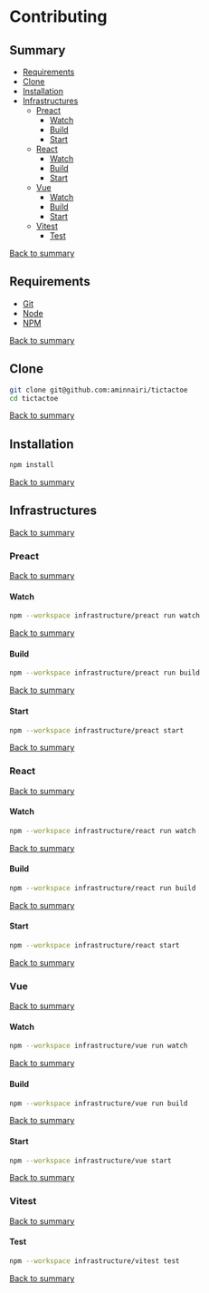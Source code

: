 # Contributing

## Summary

- [Requirements](#requirements)
- [Clone](#clone)
- [Installation](#installation)
- [Infrastructures](#infrastructures)
  - [Preact](#preact)
    - [Watch](#watch)
    - [Build](#build)
    - [Start](#start)
  - [React](#react)
    - [Watch](#watch-1)
    - [Build](#build-1)
    - [Start](#start-1)
  - [Vue](#vue)
    - [Watch](#watch-2)
    - [Build](#build-2)
    - [Start](#start-2)
  - [Vitest](#vitest)
    - [Test](#test)

[Back to summary](#summary)

## Requirements

- [Git](https://git-scm.com/)
- [Node](https://nodejs.org/en)
- [NPM](https://www.npmjs.com/)

[Back to summary](#summary)

## Clone

```bash
git clone git@github.com:aminnairi/tictactoe
cd tictactoe
```

[Back to summary](#summary)

## Installation

```bash
npm install
```

[Back to summary](#summary)

## Infrastructures

[Back to summary](#summary)

### Preact

[Back to summary](#summary)

#### Watch

```bash
npm --workspace infrastructure/preact run watch
```
[Back to summary](#summary)

#### Build

```bash
npm --workspace infrastructure/preact run build
```

[Back to summary](#summary)

#### Start

```bash
npm --workspace infrastructure/preact start
```

[Back to summary](#summary)

### React

[Back to summary](#summary)

#### Watch

```bash
npm --workspace infrastructure/react run watch
```
[Back to summary](#summary)

#### Build

```bash
npm --workspace infrastructure/react run build
```

[Back to summary](#summary)

#### Start

```bash
npm --workspace infrastructure/react start
```

[Back to summary](#summary)

### Vue

[Back to summary](#summary)

#### Watch

```bash
npm --workspace infrastructure/vue run watch
```

[Back to summary](#summary)

#### Build

```bash
npm --workspace infrastructure/vue run build
```

[Back to summary](#summary)

#### Start

```bash
npm --workspace infrastructure/vue start
```

[Back to summary](#summary)

### Vitest

[Back to summary](#summary)

#### Test

```bash
npm --workspace infrastructure/vitest test
```

[Back to summary](#summary)
